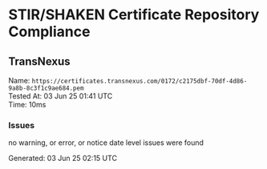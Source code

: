 # STIR/SHAKEN Certificate Repository Compliance

## TransNexus

Name: `https://certificates.transnexus.com/0172/c2175dbf-70df-4d86-9a8b-8c3f1c9ae684.pem`\
Tested At: 03 Jun 25 01:41 UTC\
Time: 10ms

### Issues

no warning, or error, or notice date level issues were found

Generated: 03 Jun 25 02:15 UTC